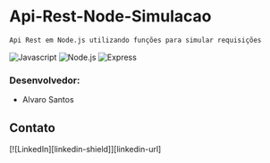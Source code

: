 # Api-Rest-Node-Simulacao

```sh
Api Rest em Node.js utilizando funções para simular requisições
```

<div align="left">
    <img src="https://img.shields.io/badge/-Javascript-yellow?style=for-the-badge" alt="Javascript">
    <img src="https://img.shields.io/badge/-Node.js-green?style=for-the-badge" alt="Node.js">
    <img src="https://img.shields.io/badge/-Express-white?style=for-the-badge" alt="Express">
</div>

### Desenvolvedor:

* Alvaro Santos

## Contato

[![LinkedIn][linkedin-shield]][linkedin-url]
